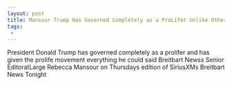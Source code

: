 ```yaml
---
layout: post
title: Mansour Trump Has Governed Completely as a ProLifer Unlike Other GOP Presidents
tags:
 -
---
```

President Donald Trump has governed completely as a prolifer and has given the prolife movement everything he could said Breitbart Newss Senior EditoratLarge Rebecca Mansour on Thursdays edition of SiriusXMs Breitbart News Tonight
